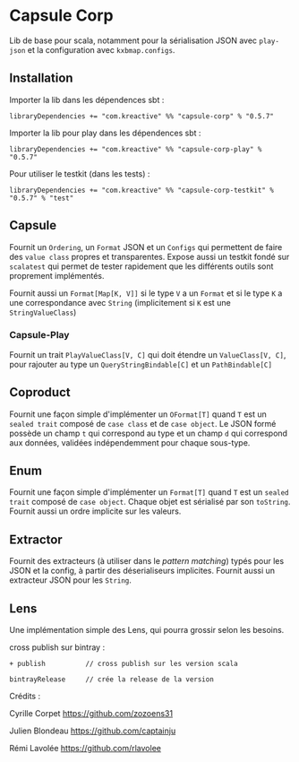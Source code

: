 Capsule Corp
===

Lib de base pour scala, notamment pour la sérialisation JSON avec `play-json` et la configuration avec `kxbmap.configs`.

## Installation

Importer la lib dans les dépendences sbt :

    libraryDependencies += "com.kreactive" %% "capsule-corp" % "0.5.7"
        
Importer la lib pour play dans les dépendences sbt :

    libraryDependencies += "com.kreactive" %% "capsule-corp-play" % "0.5.7"
        
Pour utiliser le testkit (dans les tests) :

    libraryDependencies += "com.kreactive" %% "capsule-corp-testkit" % "0.5.7" % "test"

## Capsule
Fournit un `Ordering`, un `Format` JSON et un `Configs` qui permettent de faire des `value class` propres et transparentes.
Expose aussi un testkit fondé sur `scalatest` qui permet de tester rapidement que les différents outils sont proprement implémentés.
 
Fournit aussi un `Format[Map[K, V]]` si le type `V` a un `Format` et si le type `K` a une correspondance avec `String` (implicitement si `K` est une `StringValueClass`) 

### Capsule-Play
Fournit un trait `PlayValueClass[V, C]` qui doit étendre un `ValueClass[V, C]`, pour rajouter au type un `QueryStringBindable[C]` et un `PathBindable[C]`

## Coproduct
Fournit une façon simple d'implémenter un `OFormat[T]` quand `T` est un `sealed trait` composé  de `case class` et de `case object`. Le JSON formé possède un champ `t` qui correspond au type et un champ `d` qui correspond aux données, validées indépendemment pour chaque sous-type.

## Enum
Fournit une façon simple d'implémenter un `Format[T]` quand `T` est un `sealed trait` composé de `case object`. 
Chaque objet est sérialisé par son `toString`. Fournit aussi un ordre implicite sur les valeurs.

## Extractor
Fournit des extracteurs (à utiliser dans le _pattern matching_) typés pour les JSON et la config, à partir des déserialiseurs implicites.
Fournit aussi un extracteur JSON pour les `String`.

## Lens
Une implémentation simple des Lens, qui pourra grossir selon les besoins.



cross publish sur bintray :

    + publish          // cross publish sur les version scala

    bintrayRelease     // crée la release de la version


Crédits :

Cyrille Corpet      https://github.com/zozoens31

Julien Blondeau     https://github.com/captainju

Rémi Lavolée        https://github.com/rlavolee



